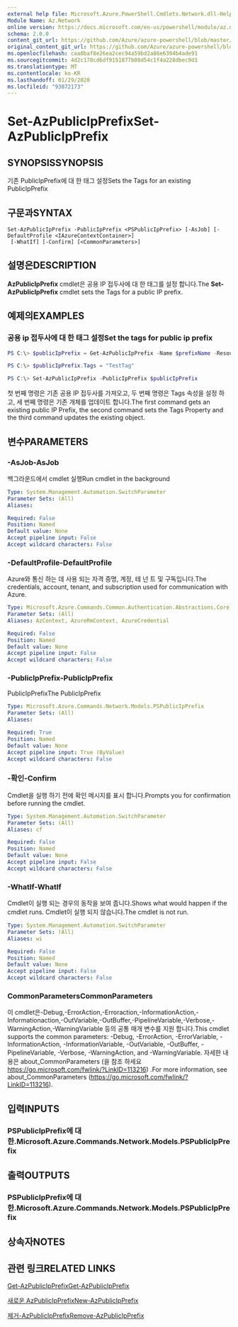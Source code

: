 ```yaml
---
external help file: Microsoft.Azure.PowerShell.Cmdlets.Network.dll-Help.xml
Module Name: Az.Network
online version: https://docs.microsoft.com/en-us/powershell/module/az.network/set-azpublicipprefix
schema: 2.0.0
content_git_url: https://github.com/Azure/azure-powershell/blob/master/src/Network/Network/help/Set-AzPublicIpPrefix.md
original_content_git_url: https://github.com/Azure/azure-powershell/blob/master/src/Network/Network/help/Set-AzPublicIpPrefix.md
ms.openlocfilehash: caa0baf8e26ea2cec94a59bd2a86e6394b4ade91
ms.sourcegitcommit: 4d2c178cd6df9151877b08d54c1f4a228dbec9d1
ms.translationtype: MT
ms.contentlocale: ko-KR
ms.lasthandoff: 01/29/2020
ms.locfileid: "93872173"
---
```

# <span data-ttu-id="e96ed-101">Set-AzPublicIpPrefix</span><span class="sxs-lookup"><span data-stu-id="e96ed-101">Set-AzPublicIpPrefix</span></span>

## <span data-ttu-id="e96ed-102">SYNOPSIS</span><span class="sxs-lookup"><span data-stu-id="e96ed-102">SYNOPSIS</span></span>
<span data-ttu-id="e96ed-103">기존 PublicIpPrefix에 대 한 태그 설정</span><span class="sxs-lookup"><span data-stu-id="e96ed-103">Sets the Tags for an existing PublicIpPrefix</span></span>

## <span data-ttu-id="e96ed-104">구문과</span><span class="sxs-lookup"><span data-stu-id="e96ed-104">SYNTAX</span></span>

```
Set-AzPublicIpPrefix -PublicIpPrefix <PSPublicIpPrefix> [-AsJob] [-DefaultProfile <IAzureContextContainer>]
 [-WhatIf] [-Confirm] [<CommonParameters>]
```

## <span data-ttu-id="e96ed-105">설명은</span><span class="sxs-lookup"><span data-stu-id="e96ed-105">DESCRIPTION</span></span>
<span data-ttu-id="e96ed-106">**AzPublicIpPrefix** cmdlet은 공용 IP 접두사에 대 한 태그를 설정 합니다.</span><span class="sxs-lookup"><span data-stu-id="e96ed-106">The **Set-AzPublicIpPrefix** cmdlet sets the Tags for a public IP prefix.</span></span>

## <span data-ttu-id="e96ed-107">예제의</span><span class="sxs-lookup"><span data-stu-id="e96ed-107">EXAMPLES</span></span>

### <span data-ttu-id="e96ed-108">공용 ip 접두사에 대 한 태그 설정</span><span class="sxs-lookup"><span data-stu-id="e96ed-108">Set the tags for public ip prefix</span></span>
```powershell
PS C:\> $publicIpPrefix = Get-AzPublicIpPrefix -Name $prefixName -ResourceGroupName $rgName

PS C:\> $publicIpPrefix.Tags = "TestTag"

PS C:\> Set-AzPublicIpPrefix -PublicIpPrefix $publicIpPrefix
```

<span data-ttu-id="e96ed-109">첫 번째 명령은 기존 공용 IP 접두사를 가져오고, 두 번째 명령은 Tags 속성을 설정 하 고, 세 번째 명령은 기존 개체를 업데이트 합니다.</span><span class="sxs-lookup"><span data-stu-id="e96ed-109">The first command gets an existing public IP Prefix, the second command sets the Tags Property and the third command updates the existing object.</span></span>

## <span data-ttu-id="e96ed-110">변수</span><span class="sxs-lookup"><span data-stu-id="e96ed-110">PARAMETERS</span></span>

### <span data-ttu-id="e96ed-111">-AsJob</span><span class="sxs-lookup"><span data-stu-id="e96ed-111">-AsJob</span></span>
<span data-ttu-id="e96ed-112">백그라운드에서 cmdlet 실행</span><span class="sxs-lookup"><span data-stu-id="e96ed-112">Run cmdlet in the background</span></span>

```yaml
Type: System.Management.Automation.SwitchParameter
Parameter Sets: (All)
Aliases:

Required: False
Position: Named
Default value: None
Accept pipeline input: False
Accept wildcard characters: False
```

### <span data-ttu-id="e96ed-113">-DefaultProfile</span><span class="sxs-lookup"><span data-stu-id="e96ed-113">-DefaultProfile</span></span>
<span data-ttu-id="e96ed-114">Azure와 통신 하는 데 사용 되는 자격 증명, 계정, 테 넌 트 및 구독입니다.</span><span class="sxs-lookup"><span data-stu-id="e96ed-114">The credentials, account, tenant, and subscription used for communication with Azure.</span></span>

```yaml
Type: Microsoft.Azure.Commands.Common.Authentication.Abstractions.Core.IAzureContextContainer
Parameter Sets: (All)
Aliases: AzContext, AzureRmContext, AzureCredential

Required: False
Position: Named
Default value: None
Accept pipeline input: False
Accept wildcard characters: False
```

### <span data-ttu-id="e96ed-115">-PublicIpPrefix</span><span class="sxs-lookup"><span data-stu-id="e96ed-115">-PublicIpPrefix</span></span>
<span data-ttu-id="e96ed-116">PublicIpPrefix</span><span class="sxs-lookup"><span data-stu-id="e96ed-116">The PublicIpPrefix</span></span>

```yaml
Type: Microsoft.Azure.Commands.Network.Models.PSPublicIpPrefix
Parameter Sets: (All)
Aliases:

Required: True
Position: Named
Default value: None
Accept pipeline input: True (ByValue)
Accept wildcard characters: False
```

### <span data-ttu-id="e96ed-117">-확인</span><span class="sxs-lookup"><span data-stu-id="e96ed-117">-Confirm</span></span>
<span data-ttu-id="e96ed-118">Cmdlet을 실행 하기 전에 확인 메시지를 표시 합니다.</span><span class="sxs-lookup"><span data-stu-id="e96ed-118">Prompts you for confirmation before running the cmdlet.</span></span>

```yaml
Type: System.Management.Automation.SwitchParameter
Parameter Sets: (All)
Aliases: cf

Required: False
Position: Named
Default value: None
Accept pipeline input: False
Accept wildcard characters: False
```

### <span data-ttu-id="e96ed-119">-WhatIf</span><span class="sxs-lookup"><span data-stu-id="e96ed-119">-WhatIf</span></span>
<span data-ttu-id="e96ed-120">Cmdlet이 실행 되는 경우의 동작을 보여 줍니다.</span><span class="sxs-lookup"><span data-stu-id="e96ed-120">Shows what would happen if the cmdlet runs.</span></span>
<span data-ttu-id="e96ed-121">Cmdlet이 실행 되지 않습니다.</span><span class="sxs-lookup"><span data-stu-id="e96ed-121">The cmdlet is not run.</span></span>

```yaml
Type: System.Management.Automation.SwitchParameter
Parameter Sets: (All)
Aliases: wi

Required: False
Position: Named
Default value: None
Accept pipeline input: False
Accept wildcard characters: False
```

### <span data-ttu-id="e96ed-122">CommonParameters</span><span class="sxs-lookup"><span data-stu-id="e96ed-122">CommonParameters</span></span>
<span data-ttu-id="e96ed-123">이 cmdlet은-Debug,-ErrorAction,-Erroraction,-InformationAction,-Informationaction,-OutVariable,-OutBuffer,-PipelineVariable,-Verbose,-WarningAction,-WarningVariable 등의 공통 매개 변수를 지원 합니다.</span><span class="sxs-lookup"><span data-stu-id="e96ed-123">This cmdlet supports the common parameters: -Debug, -ErrorAction, -ErrorVariable, -InformationAction, -InformationVariable, -OutVariable, -OutBuffer, -PipelineVariable, -Verbose, -WarningAction, and -WarningVariable.</span></span> <span data-ttu-id="e96ed-124">자세한 내용은 about_CommonParameters (을 참조 하세요 https://go.microsoft.com/fwlink/?LinkID=113216) .</span><span class="sxs-lookup"><span data-stu-id="e96ed-124">For more information, see about_CommonParameters (https://go.microsoft.com/fwlink/?LinkID=113216).</span></span>

## <span data-ttu-id="e96ed-125">입력</span><span class="sxs-lookup"><span data-stu-id="e96ed-125">INPUTS</span></span>

### <span data-ttu-id="e96ed-126">PSPublicIpPrefix에 대 한.</span><span class="sxs-lookup"><span data-stu-id="e96ed-126">Microsoft.Azure.Commands.Network.Models.PSPublicIpPrefix</span></span>

## <span data-ttu-id="e96ed-127">출력</span><span class="sxs-lookup"><span data-stu-id="e96ed-127">OUTPUTS</span></span>

### <span data-ttu-id="e96ed-128">PSPublicIpPrefix에 대 한.</span><span class="sxs-lookup"><span data-stu-id="e96ed-128">Microsoft.Azure.Commands.Network.Models.PSPublicIpPrefix</span></span>

## <span data-ttu-id="e96ed-129">상속자</span><span class="sxs-lookup"><span data-stu-id="e96ed-129">NOTES</span></span>

## <span data-ttu-id="e96ed-130">관련 링크</span><span class="sxs-lookup"><span data-stu-id="e96ed-130">RELATED LINKS</span></span>

[<span data-ttu-id="e96ed-131">Get-AzPublicIpPrefix</span><span class="sxs-lookup"><span data-stu-id="e96ed-131">Get-AzPublicIpPrefix</span></span>](./Get-AzPublicIpPrefix.md)

[<span data-ttu-id="e96ed-132">새로운 AzPublicIpPrefix</span><span class="sxs-lookup"><span data-stu-id="e96ed-132">New-AzPublicIpPrefix</span></span>](./New-AzPublicIpPrefix.md)

[<span data-ttu-id="e96ed-133">제거-AzPublicIpPrefix</span><span class="sxs-lookup"><span data-stu-id="e96ed-133">Remove-AzPublicIpPrefix</span></span>](./Remove-AzPublicIpPrefix.md)
